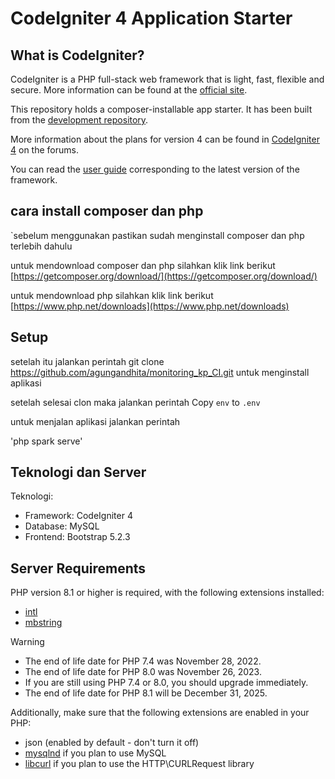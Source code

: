 # CodeIgniter 4 Application Starter

## What is CodeIgniter?

CodeIgniter is a PHP full-stack web framework that is light, fast, flexible and secure.
More information can be found at the [official site](https://codeigniter.com).

This repository holds a composer-installable app starter.
It has been built from the
[development repository](https://github.com/codeigniter4/CodeIgniter4).

More information about the plans for version 4 can be found in [CodeIgniter 4](https://forum.codeigniter.com/forumdisplay.php?fid=28) on the forums.

You can read the [user guide](https://codeigniter.com/user_guide/)
corresponding to the latest version of the framework.

## cara install composer dan php

`sebelum menggunakan pastikan sudah menginstall composer dan php terlebih dahulu

untuk mendownload composer dan php silahkan klik link berikut
[https://getcomposer.org/download/](https://getcomposer.org/download/)

untuk mendownload php silahkan klik link berikut
[https://www.php.net/downloads](https://www.php.net/downloads)

## Setup
setelah itu jalankan perintah git clone 
https://github.com/agungandhita/monitoring_kp_CI.git untuk menginstall aplikasi

setelah selesai clon maka jalankan perintah 
Copy `env` to `.env`

untuk menjalan aplikasi jalankan perintah

'php spark serve'

## Teknologi dan Server

Teknologi:
- Framework: CodeIgniter 4
- Database: MySQL
- Frontend: Bootstrap 5.2.3


## Server Requirements

PHP version 8.1 or higher is required, with the following extensions installed:

- [intl](http://php.net/manual/en/intl.requirements.php)
- [mbstring](http://php.net/manual/en/mbstring.installation.php)

> [!WARNING]
> - The end of life date for PHP 7.4 was November 28, 2022.
> - The end of life date for PHP 8.0 was November 26, 2023.
> - If you are still using PHP 7.4 or 8.0, you should upgrade immediately.
> - The end of life date for PHP 8.1 will be December 31, 2025.

Additionally, make sure that the following extensions are enabled in your PHP:

- json (enabled by default - don't turn it off)
- [mysqlnd](http://php.net/manual/en/mysqlnd.install.php) if you plan to use MySQL
- [libcurl](http://php.net/manual/en/curl.requirements.php) if you plan to use the HTTP\CURLRequest library